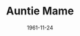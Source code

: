 ---
title: Auntie Mame
date: 1961-11-24
closing_date: 1961-12-02
layout: productions
featured_image: 
image_caption:
image_credit:
playbill:
category:
Theatre: Theatre Jacksonville
Venue: Little Theatre
cast:
  Auntie Mame:
    - Judith Jett
  Norah Muldoon: Mildred Thomas
  Patrick Dennis, as a boy: Christpher Root
  Ito: Tom Thornhill
  Vera Chales: Thelma Baker
  Osbert: William Scott Thornton
  Ralph Devine: Jack Tully
  Bishop Eleftharosees: Frank Ridge
  M. Lindsay Woolsey: Roby Robson
  Mr. Waldo, a picture hanger: Bill Milton
  Mr. Babcock: Ed Heist
  Al Linden, the stage manager: William Milton
  A Theatre Manager: Franklyn Ridge
  A Maid: Mary Francis Thornhill
  A Butler: Jerry Barber
  A leading Man: Rik Snyder
  Lord Dudley: Charlie Brock
  A Customer: Mary Thornhill
  A Customer's Son: D. Griffin
  Another Customer: Evelyn Clark
  Mr. Loomis, a floor-walker: Bill Thornton
  Beauregard Jackson Pickett Burnside: Phil Meunier
  Cousin Jeff: Jim Hicken
  Cousin Fan: Penny Hecht
  Cousin Moultrie: William Thornton
  Sally Cato MacDougal: Celeste Koger
  Emory MacDougal: Dan Griffin
  Mother Burnside: Esther Barnes
  Fred, a groom: J. Barber
  Aunt Euphemia: E. Clark
  Lizzie Beaufort: M. F. Thornhill
  A Southern Gentleman: Jim Dudley
  A Southern Lady: Ann Brown
  A Southern Girl: Leigh Ann Sumner
  Another Southern Lady: Galdys Dale
  Dr. Shurr, a vet: William Milton
  Patrick Dennis, a young man: Bill Rogers
  Agnes Gooch: Valerie Rye
  Brian O'Bannion: Richard Snyder
  Gloria Upson: Frances Andrews
  Doris Upson: Bunni Thornhill
  Claude Upson: Charles Brock
  Pegeen Ryan: Ellen Black
  Michael Dennis: Jerry Kutner

crew:
  Director: George Ballis
  Set Designer: Ben Jones
  Scenic Art: Bob Krell
  Technical Work: Pete House
  Costumes:
    - Frank Ridge
    - Richard Snyder
  Stage Manager: Marshall Grauer
  Assistant Stage Manager: Art Logan
  Lighting:
    - Chase Ambler
    - Peggy Miller
  Sound:
    - Tom Markham
    - Marge Rocca
    - Wenonah Wells
    - Harriet Hodgson
    - Roger Smith
  Properties:
    - Edythe Price
    - Gladys Dale
    - Esther Barnes
    - Ferguson Barnes
    - Ann Brown
    - Evelyn Clark
    - Helen Cochran
    - James Hicken
    - Hester Jeffrey
    - Mardie Kelly
    - Lee Kutner
    - Lois Taylor
    - Jane Thompson
    - Frances Andrews
  Make-Up:
    - Marion Conner
    - Peggy Gift
    - Anna Chiasson
    - Frances Jeffrey
    - Trudi Johnston
    - Penny Hecht
    - Bill Gibbs
    - Jim Dudley
  Director of General Painting: Dixie Cohen
  Special Scenic Artist: Bob Krell
  Stage Carpenters:
    - Chuck Wells
    - Frank Hodgson
  Construction and Painting:
    - Penny Hecht
    - Jim Hicken
    - Rik Snyder
    - Bunni Thornhill
    - Lorraine Thornhill
    - Herbert Thornhill
    - Jerry Barber
    - Wenonah Wells
    - Charles Joanne House
    - Thea Harrell
    - Mary Frances Thornhill
    - Tod Thornhill
    - Frances Jeffrey
    - Gladys Dale
    - Roby Robson
    - Jon Coward
    - Kathryn Martin
    - Elaine Pfeffer
    - Ira Fink
    - Pat Garden
    - Hope Bayes
    - Gretchen Habecker
    - Lois Taylor
    - Frank Hodgson
    - Harriet Hodgson
    - Helen Cochran
    - Marge Rocca
    - Helene Baker
    - Glen Logan
  Auntie Mame's Dresser: Elaine Pfeffer
orchestra:
external_links:
---